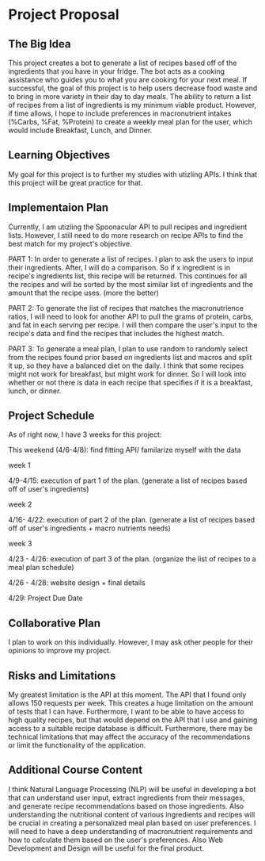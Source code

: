 # Project Proposal
## The Big Idea
This project creates a bot to generate a list of recipes based off of the ingredients that you have in your fridge. The bot acts as a cooking assistance who guides you to what you are cooking for your next meal. If successful, the goal of this project is to help users decrease food waste and to bring in more variety in their day to day meals. The ability to return a list of recipes from a list of ingredients is my minimum viable product. However, if time allows, I hope to include preferences in macronutrient intakes (%Carbs, %Fat, %Protein) to create a weekly meal plan for the user, which would include Breakfast, Lunch, and Dinner. 

## Learning Objectives
My goal for this project is to further my studies with utizling APIs. I think that this project will be great practice for that. 

## Implementaion Plan
Currently, I am utizling the Spoonacular API to pull recipes and ingredient lists. However, I still need to do more research on recipe APIs to find the best match for my project's objective. 

PART 1: In order to generate a list of recipes. I plan to ask the users to input their ingredients. After, I will do a comparison. So if x ingredient is in recipe's ingredients list, this recipe will be returned. This continues for all the recipes and will be sorted by the most similar list of ingredients and the amount that the recipe uses. (more the better)

PART 2: To generate the list of recipes that matches the macronutrience ratios, I will need to look for another API to pull the grams of protein, carbs, and fat in each serving per recipe. I will then compare the user's input to the recipe's data and find the recipes that includes the highest match. 

PART 3: To generate a meal plan, I plan to use random to randomly select from the recipes found prior based on ingredients list and macros and split it up, so they have a balanced diet on the daily. I think that some recipes might not work for breakfast, but might work for dinner. So I will look into whether or not there is data in each recipe that specifies if it is a breakfast, lunch, or dinner. 

## Project Schedule
As of right now, I have 3 weeks for this project:

This weekend (4/6-4/8): find fitting API/ familarize myself with the data

week 1 

4/9-4/15: execution of part 1 of the plan. (generate a list of recipes based off of user's ingredients)

week 2 

4/16- 4/22: execution of part 2 of the plan. (generate a list of recipes based off of user's ingredients + macro nutrients needs)

week 3 

4/23 - 4/26: execution of part 3 of the plan. (organize the list of recipes to a meal plan schedule)

4/26 - 4/28: website design + final details

4/29: Project Due Date

## Collaborative Plan 
I plan to work on this individually. However, I may ask other people for their opinions to improve my project. 

## Risks and Limitations
My greatest limitation is the API at this moment. The API that I found only allows 150 requests per week. This creates a huge limitation on the amount of tests that I can have. Furthermore, I want to be able to have access to high quality recipes, but that would depend on the API that I use and gaining access to a suitable recipe database is difficult. Furthermore, there may be technical limitations that may affect the accuracy of the recommendations or limit the functionality of the application. 

## Additional Course Content
I think Natural Language Processing (NLP)  will be useful in developing a bot that can understand user input, extract ingredients from their messages, and generate recipe recommendations based on those ingredients. Also understanding the nutritional content of various ingredients and recipes will be crucial in creating a personalized meal plan based on user preferences. I will need to have a deep understanding of macronutrient requirements and how to calculate them based on the user's preferences. Also Web Development and Design will be useful for the final product. 



